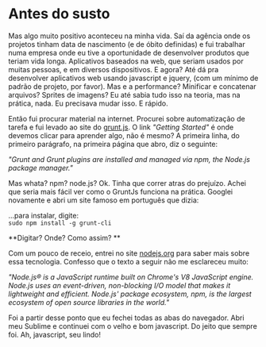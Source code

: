 # Antes do susto

Mas algo muito positivo aconteceu na minha vida. Saí da agência onde os projetos tinham data de nascimento (e de óbito definidas) e fui trabalhar numa empresa onde eu tive a oportunidade de desenvolver produtos que teriam vida longa. Aplicativos baseados na web, que seriam usados por muitas pessoas, e em diversos dispositivos. E agora? Até dá pra desenvolver aplicativos web usando javascript e jquery, (com um mínimo de padrão de projeto, por favor). Mas e a performance? Minificar e concatenar arquivos? Sprites de imagens? Eu até sabia tudo isso na teoria, mas na prática, nada. Eu precisava mudar isso. E rápido. 

Então fui procurar material na internet. Procurei sobre automatização de tarefa e fui levado ao site do [grunt.js](http://gruntjs.com/). O link *"Getting Started"* é onde devemos clicar para aprender algo, não é mesmo? A primeira linha, do primeiro parágrafo, na primeira página que abro, diz o seguinte:

*"Grunt and Grunt plugins are installed and managed via npm, the Node.js package manager."*

Mas whata? npm? node.js? Ok. Tinha que correr atras do prejuízo. Achei que seria mais fácil ver como o GruntJs funciona na prática. Googlei novamente e abri um site famoso em português que dizia: 

...para instalar, digite:  
`sudo npm install -g grunt-cli`


**Digitar? Onde? Como assim? **

Com um pouco de receio, entrei no site [nodejs.org](https://nodejs.org/) para saber mais sobre essa tecnologia. Confesso que o texto a seguir não me esclareceu muito:

*"Node.js® is a JavaScript runtime built on Chrome's V8 JavaScript engine. Node.js uses an event-driven, non-blocking I/O model that makes it lightweight and efficient. Node.js' package ecosystem, npm, is the largest ecosystem of open source libraries in the world."*

Foi a partir desse ponto que eu fechei todas as abas do navegador. Abri meu Sublime e continuei com o velho e bom javascript. Do jeito que sempre foi. Ah, javascript, seu lindo!

